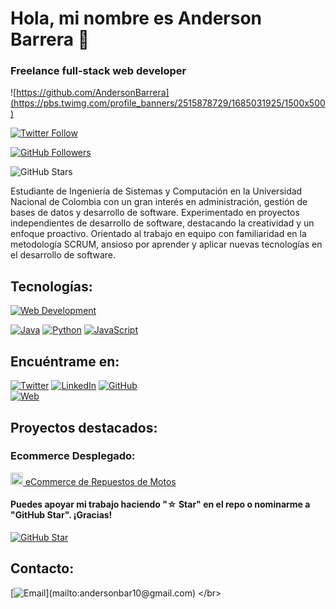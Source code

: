 # Hola, mi nombre es Anderson Barrera 👋
### Freelance full-stack web developer

![https://github.com/AndersonBarrera](https://pbs.twimg.com/profile_banners/2515878729/1685031925/1500x500)

[![Twitter Follow](https://img.shields.io/twitter/follow/ander212003?style=social)](https://twitter.com/ander212003)

[![GitHub Followers](https://img.shields.io/github/followers/AndersonBarrera?style=social)](https://github.com/AndersonBarrera)

![GitHub Stars](https://img.shields.io/github/stars/AndersonBarrera?style=social)

Estudiante de Ingeniería de Sistemas y Computación en la Universidad Nacional de Colombia con un gran interés en administración, gestión de bases de datos y desarrollo de software. Experimentado en proyectos independientes de desarrollo de software, destacando la creatividad y un enfoque proactivo. Orientado al trabajo en equipo con familiaridad en la metodología SCRUM, ansioso por aprender y aplicar nuevas tecnologías en el desarrollo de software.

## Tecnologías:
[![Web Development](https://img.shields.io/badge/Web_Development-999999?style=for-the-badge&logo=html5&logoColor=white&labelColor=101010)]()

[![Java](https://img.shields.io/badge/Java-007396?style=for-the-badge&logo=https://ruta-de-tu-imagen/logo_java.png&logoColor=white&labelColor=101010)](https://en.wikipedia.org/wiki/Java_(programming_language))
[![Python](https://img.shields.io/badge/Python-yellow?style=for-the-badge&logo=python&logoColor=white&labelColor=101010)]()
[![JavaScript](https://img.shields.io/badge/JavaScript-F7DF1E?style=for-the-badge&logo=javascript&logoColor=white&labelColor=101010)]()
</br>

## Encuéntrame en:

[![Twitter](https://img.shields.io/badge/Twitter-@ander212003-1DA1F2?style=for-the-badge&logo=twitter&logoColor=white&labelColor=101010)](https://twitter.com/ander212003)
[![LinkedIn](https://img.shields.io/badge/LinkedIn-Anderson_Barrera-0077B5?style=for-the-badge&logo=linkedin&logoColor=white&labelColor=101010)](https://www.linkedin.com/in/anderson-barrera-251b5525b/)
[![GitHub](https://img.shields.io/badge/GitHub-AndersonBarrera-181717?style=for-the-badge&logo=github&logoColor=white&labelColor=101010)](https://github.com/AndersonStick)
</br>
[![Web](https://img.shields.io/badge/Web-AndersonBarrera.com-14a1f0?style=for-the-badge&logo=dev.to&logoColor=white&labelColor=101010)](https://andersonbarrera.com)

## Proyectos destacados:

### Ecommerce Desplegado:

[<img src="https://cdn.icon-icons.com/icons2/3635/PNG/512/motorbike_motorcycle_transport_icon_227559.png" alt="Icono Moto" width="20"/> eCommerce de Repuestos de Motos](https://ecommerce-primer-deploy-nuevo-repo.onrender.com)


#### Puedes apoyar mi trabajo haciendo "☆ Star" en el repo o nominarme a "GitHub Star". ¡Gracias!

[![GitHub Star](https://img.shields.io/badge/GitHub-Nominar_a_star-yellow?style=for-the-badge&logo=github&logoColor=white&labelColor=101010)](https://stars.github.com/nominate/)

## Contacto:

[![Email](https://img.shields.io/badge/andersonbar10@gmail.com-email_personal_(respuesta_rápida)-FFA500?style=for-the-badge&logo=gmail&logoColor=white&labelColor=101010)](mailto:andersonbar10@gmail.com)
</br>
<!--
**AndersonStick/AndersonStick** is a ✨ _special_ ✨ repository because its `README.md` (this file) appears on your GitHub profile.

Here are some ideas to get you started:

- 🔭 I’m currently working on ...
- 🌱 I’m currently learning ...
- 👯 I’m looking to collaborate on ...
- 🤔 I’m looking for help with ...
- 💬 Ask me about ...
- 📫 How to reach me: ...
- 😄 Pronouns: ...
- ⚡ Fun fact: ...
-->
